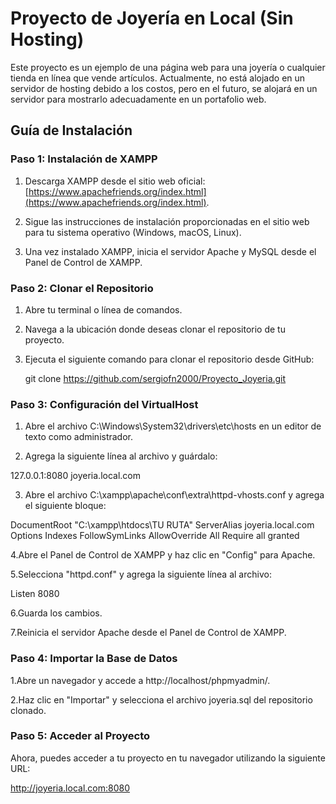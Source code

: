 # Proyecto de Joyería en Local (Sin Hosting)

Este proyecto es un ejemplo de una página web para una joyería o cualquier tienda en línea que vende artículos. Actualmente, no está alojado en un servidor de hosting debido a los costos, pero en el futuro, se alojará en un servidor para mostrarlo adecuadamente en un portafolio web.

## Guía de Instalación

### Paso 1: Instalación de XAMPP

1. Descarga XAMPP desde el sitio web oficial: [https://www.apachefriends.org/index.html](https://www.apachefriends.org/index.html).

2. Sigue las instrucciones de instalación proporcionadas en el sitio web para tu sistema operativo (Windows, macOS, Linux).

3. Una vez instalado XAMPP, inicia el servidor Apache y MySQL desde el Panel de Control de XAMPP.

### Paso 2: Clonar el Repositorio

1. Abre tu terminal o línea de comandos.
  
2. Navega a la ubicación donde deseas clonar el repositorio de tu proyecto.
  
3. Ejecuta el siguiente comando para clonar el repositorio desde GitHub:
    
   
   git clone https://github.com/sergiofn2000/Proyecto_Joyeria.git
### Paso 3: Configuración del VirtualHost

1. Abre el archivo C:\Windows\System32\drivers\etc\hosts en un editor de texto como administrador.

2. Agrega la siguiente línea al archivo y guárdalo:

  127.0.0.1:8080 joyeria.local.com

3. Abre el archivo C:\xampp\apache\conf\extra\httpd-vhosts.conf y agrega el siguiente bloque:

<VirtualHost joyeria.local.com:8080>
  DocumentRoot "C:\xampp\htdocs\TU RUTA"
  ServerAlias joyeria.local.com
  <Directory "C:\xampp\htdocs\TU RUTA">
    Options Indexes FollowSymLinks
    AllowOverride All
    Require all granted
  </Directory>
</VirtualHost>

4.Abre el Panel de Control de XAMPP y haz clic en "Config" para Apache.

5.Selecciona "httpd.conf" y agrega la siguiente línea al archivo:

Listen 8080

6.Guarda los cambios.

7.Reinicia el servidor Apache desde el Panel de Control de XAMPP.



### Paso 4: Importar la Base de Datos

1.Abre un navegador y accede a http://localhost/phpmyadmin/.

2.Haz clic en "Importar" y selecciona el archivo joyeria.sql del repositorio clonado.


### Paso 5: Acceder al Proyecto

Ahora, puedes acceder a tu proyecto en tu navegador utilizando la siguiente URL:

http://joyeria.local.com:8080

